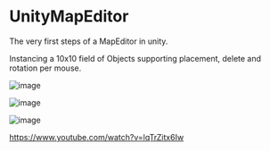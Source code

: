 # UnityMapEditor

The very first steps of a MapEditor in unity.

Instancing a 10x10 field of Objects supporting placement, delete and rotation per mouse.

![image](https://github.com/DarkExceptionSoftware/UnityMapEditor/assets/110319655/2fad731a-236a-440c-8299-4e0d2b51dc1b)

![image](https://github.com/DarkExceptionSoftware/UnityMapEditor/assets/110319655/78da2799-30d4-4818-b6af-6986ce3bdf1e)

![image](https://github.com/DarkExceptionSoftware/UnityMapEditor/assets/110319655/40d3efe4-53d2-4619-8320-09d8018bb696)

https://www.youtube.com/watch?v=lqTrZitx6Iw

